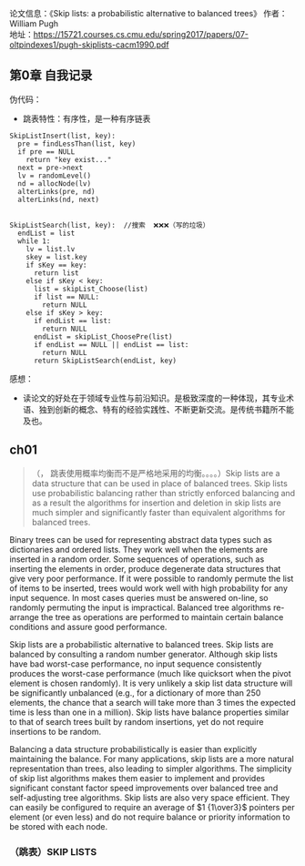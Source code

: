 论文信息：《Skip lists: a probabilistic alternative to balanced trees》
作者：William Pugh  
地址：https://15721.courses.cs.cmu.edu/spring2017/papers/07-oltpindexes1/pugh-skiplists-cacm1990.pdf



## 第0章 自我记录



伪代码：

- 跳表特性：有序性，是一种有序链表

```
SkipListInsert(list, key):
  pre = findLessThan(list, key)
  if pre == NULL
    return "key exist..."
  next = pre->next
  lv = randomLevel()
  nd = allocNode(lv)
  alterLinks(pre, nd)
  alterLinks(nd, next)


SkipListSearch(list, key):  //搜索  ❌❌❌（写的垃圾）
  endList = list
  while 1:
    lv = list.lv
    skey = list.key
    if sKey == key:
      return list
    else if sKey < key:
      list = skipList_Choose(list)
      if list == NULL:
        return NULL
    else if sKey > key: 
      if endList == list:
        return NULL
      endList = skipList_ChoosePre(list)
      if endList == NULL || endList == list:
        return NULL
      return SkipListSearch(endList, key)
```



感想：

- 读论文的好处在于领域专业性与前沿知识。是极致深度的一种体现，其专业术语、独到创新的概念、特有的经验实践性、不断更新交流。是传统书籍所不能及也。

## ch01 

> （， 跳表使用概率均衡而不是严格地采用的均衡。。。。）Skip lists are a data structure that can be used in place of balanced trees. Skip lists use probabilistic balancing rather than strictly enforced balancing and as a result the algorithms for insertion and deletion in skip lists are much simpler and significantly faster than equivalent algorithms for balanced trees.

Binary trees can be used for representing abstract data types such as dictionaries and ordered lists. They work well when the elements are inserted in a random order. Some sequences of operations, such as inserting the elements in order, produce degenerate data structures that give very poor performance. If it were possible to randomly permute the list of items to be inserted, trees would work well with high probability for any input sequence. In most cases queries must be answered on-line, so randomly permuting the input is impractical. Balanced tree algorithms re-arrange the tree as operations are performed to maintain certain balance conditions and assure good performance.

Skip lists are a probabilistic alternative to balanced trees. Skip lists are balanced by consulting a random number generator. Although skip lists have bad worst-case performance, no input sequence consistently produces the worst-case performance (much like quicksort when the pivot element is chosen randomly). It is very unlikely a skip list data structure will be significantly unbalanced (e.g., for a dictionary of more than 250 elements, the chance that a search will take more than 3 times the expected time is less than one in a million). Skip lists have balance properties similar to that of search trees built by random insertions, yet do not require insertions to be random.

Balancing a data structure probabilistically is easier than explicitly maintaining the balance. For many applications, skip lists are a more natural representation than trees, also leading to simpler algorithms. The simplicity of skip list algorithms makes them easier to implement and provides significant constant factor speed improvements over balanced tree and self-adjusting tree algorithms. Skip lists are also very space efficient. They can easily be configured to require an average of $1 {1\over3}$ pointers per element (or even less) and do not require balance or priority information to be stored with each node.

### （跳表）SKIP LISTS  









